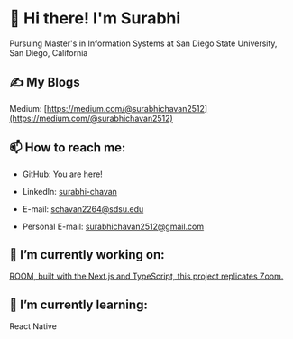 # 👋 Hi there! I'm Surabhi 
Pursuing Master's in Information Systems at San Diego State University, San Diego, California

## ✍️ My Blogs

Medium: [https://medium.com/@surabhichavan2512](https://medium.com/@surabhichavan2512)

## 📫 How to reach me:
* GitHub: You are here! 

* LinkedIn: [surabhi-chavan](https://www.linkedin.com/in/surabhi-chavan-1b508b1aa/)

* E-mail: [schavan2264@sdsu.edu](schavan2264@sdsu.edu)

* Personal E-mail: [surabhichavan2512@gmail.com](surabhichavan2512@gmail.com)

## 🔭 I’m currently working on:
[ROOM, built with the Next.js and TypeScript, this project replicates Zoom.](https://github.com/webforworld2512/Room)

## 🌱 I’m currently learning:
React Native
